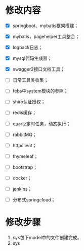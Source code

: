 # 修改内容
- [x] springboot、mybatis框架搭建；
- [x] mybatis，pagehelper工具整合；
- [x] logback日志；
- [x] mysql代码生成器；
- [x] swagger2接口文档工具；
- [ ] 日常工具类收集；
- [ ] febs中system模块的参照；
- [ ] shiro认证授权；
- [ ] redis缓存；
- [ ] quartz定时任务，动态执行；
- [ ] rabbitMQ；
- [ ] httpclient；
- [ ] thymeleaf；
- [ ] bootstrap；
- [ ] docker；
- [ ] jenkins；
- [ ] 分布式springcloud；


# 修改步骤
1. sys包下model中的文件创建完成。
2. sys
